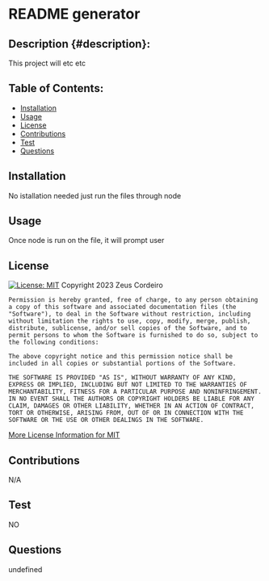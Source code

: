
  # README generator  

  ## Description {#description}:
  This project will etc etc

  ## Table of Contents:
  - [Installation](#installation)
  - [Usage](#usage)
  - [License](#license)
  - [Contributions](#contributions)
  - [Test](#test)
  - [Questions](#questions)

 ## Installation
  No istallation needed just run the files through node


 ## Usage 
  Once node is run on the file, it will prompt user


 ## License 
 [![License: MIT](https://img.shields.io/badge/License-MIT-yellow.svg)](https://opensource.org/licenses/MIT)
 Copyright 2023 Zeus Cordeiro

    Permission is hereby granted, free of charge, to any person obtaining a copy of this software and associated documentation files (the "Software"), to deal in the Software without restriction, including without limitation the rights to use, copy, modify, merge, publish, distribute, sublicense, and/or sell copies of the Software, and to permit persons to whom the Software is furnished to do so, subject to the following conditions:
    
    The above copyright notice and this permission notice shall be included in all copies or substantial portions of the Software.
    
    THE SOFTWARE IS PROVIDED "AS IS", WITHOUT WARRANTY OF ANY KIND, EXPRESS OR IMPLIED, INCLUDING BUT NOT LIMITED TO THE WARRANTIES OF MERCHANTABILITY, FITNESS FOR A PARTICULAR PURPOSE AND NONINFRINGEMENT. IN NO EVENT SHALL THE AUTHORS OR COPYRIGHT HOLDERS BE LIABLE FOR ANY CLAIM, DAMAGES OR OTHER LIABILITY, WHETHER IN AN ACTION OF CONTRACT, TORT OR OTHERWISE, ARISING FROM, OUT OF OR IN CONNECTION WITH THE SOFTWARE OR THE USE OR OTHER DEALINGS IN THE SOFTWARE.
 
 [More License Information for MIT](https://opensource.org/licenses/MIT)


 ## Contributions 
  N/A

 ## Test 
  NO

 ## Questions 
  undefined
